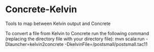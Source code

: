 Concrete-Kelvin
===============

Tools to map between Kelvin output and Concrete

To convert a file from Kelvin to Concrete run the following command (replacing the directory file with your directory file):
mvn scala:run -Dlauncher=kelvin2concrete -DkelvinFile=/postsmall/postsmall.tac11


